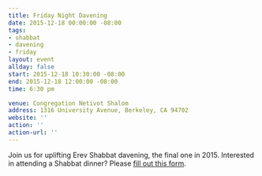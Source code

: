 ```yaml
---
title: Friday Night Davening
date: 2015-12-18 00:00:00 -08:00
tags:
- shabbat
- davening
- friday
layout: event
allday: false
start: 2015-12-18 10:30:00 -08:00
end: 2015-12-18 12:00:00 -08:00
time: 6:30 pm

venue: Congregation Netivot Shalom
address: 1316 University Avenue, Berkeley, CA 94702
website: ''
action: ''
action-url: ''
---
```


Join us for uplifting Erev Shabbat davening, the final one in 2015. Interested in attending a Shabbat dinner? Please [fill out this form](http://goo.gl/forms/Nldy9ZlLJy).